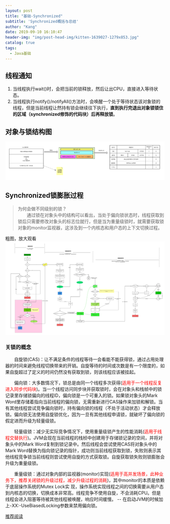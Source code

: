 ```yaml
---
layout: post
title: "基础-Synchronized"
subtitle: 'Synchronized概括与总结'
author: "Kang"
date: 2019-09-10 16:10:47
header-img: "img/post-head-img/kitten-1639027-1279x853.jpg"
catalog: true
tags:
  - Java基础
---
```

## 线程通知
1. 当线程执行wait()时，会把当前的锁释放，然后让出CPU，直接进入等待状态。
2. 当线程执行notify()/notifyAll()方法时，会唤醒一个处于等待状态该对象锁的线程，但是当前线程让然持有锁会继续往下执行，**直到执行完退出对象锁锁住的区域（synchronized修饰的代码块）后再释放锁**。

## 对象与锁结构图
![对象内存结构](https://raw.githubusercontent.com/kangzhihu/images/master/%E5%9F%BA%E7%A1%80-Java%E5%AF%B9%E8%B1%A1%E5%86%85%E5%AD%98%E7%BB%93%E6%9E%84.png)

## Synchronized锁膨胀过程
>为何会做不同级别的锁？   
&emsp;&emsp;通过锁在对象头中的结构可以看出，当处于偏向锁状态时，线程获取到锁后只需要修改对象头的标志位就行，但是当为重量级锁时，就需要获取锁对象的monitor监视器，这涉及到一个内核态和用户态的上下文切换过程。   

粗图，放大观看  
![锁膨胀过程](https://raw.githubusercontent.com/kangzhihu/images/master/%E5%9F%BA%E7%A1%80-synchronized%E9%94%81%E8%86%A8%E8%83%80%E8%BF%87%E7%A8%8B.png)  

### 关锁的概念

&emsp;&emsp;自旋锁(CAS)：让不满足条件的线程等待一会看能不能获得锁，通过占用处理器的时间来避免线程切换带来的开销。自旋等待的时间或次数是有一个限度的，如果自旋超过了定义的时间仍然没有获取到锁，则该线程应该被挂起。  

&emsp;&emsp;偏向锁：大多数情况下，锁总是由同一个线程多次获得(<font color="red">适用于一个线程反复进入同步代码块</font>)。当一个线程访问同步块并获取锁时，会在对象头和栈帧中的锁记录里存储锁偏向的线程ID，偏向锁是一个可重入的锁。如果锁对象头的Mark Word里存储着指向当前线程的偏向锁，无需重新进行CAS操作来加锁和解锁。当有其他线程尝试竞争偏向锁时，持有偏向锁的线程（不处于活动状态）才会释放锁。偏向锁无法使用自旋锁优化，因为一旦有其他线程申请锁，就破坏了偏向锁的假定进而升级为轻量级锁。   

&emsp;&emsp;轻量级锁：减少无实际竞争情况下，使用重量级锁产生的性能消耗(<font color="red">适用于线程交替执行</font>)。JVM会现在当前线程的栈桢中创建用于存储锁记录的空间，并将对象头中的Mark Word复制到锁记录中。然后线程会尝试使用CAS将对象头中的Mark Word替换为指向锁记录的指针，成功则当前线程获取到锁，失败则表示其他线程竞争锁当前线程则尝试使用自旋的方式获取锁。自旋获取锁失败则锁膨胀会升级为重量级锁。   

&emsp;&emsp;重量级锁：通过对象内部的监视器(monitor)实现(<font color="red">适用于高并发场景，此种业务下，推荐关闭锁的升级过程，减少升级过程的消耗</font>)，其中monitor的本质是依赖于底层操作系统的Mutex Lock实 现，操作系统实现线程之间的切换需要从用户态到内核态的切换，切换成本非常高。线程竞争不使用自旋，不会消耗CPU。但是线程会进入阻塞等待被其他线程被唤醒，响应时间缓慢。 -- 在启动JVM的时候加上-XX:-UseBiasedLocking参数来禁用偏向锁。      


[推荐阅读](https://blog.csdn.net/baidu_38083619/article/details/82527461)
